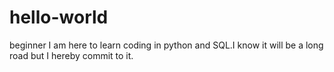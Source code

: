 # hello-world
beginner
I am here to learn coding in python and SQL.I know it will be a long road but I hereby commit to it.
